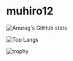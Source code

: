 # muhiro12

![Anurag's GitHub stats](https://github-readme-stats.vercel.app/api?username=muhiro12)

![Top Langs](https://github-readme-stats.vercel.app/api/top-langs/?username=muhiro12&hide=javascript)

![trophy](https://github-profile-trophy.vercel.app/?username=muhiro12)
